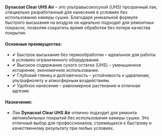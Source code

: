 **Dynacoat Clear UHS Air** – это ультравысокосухой (UHS) прозрачный лак, специально разработанный для нанесения в условиях без использования камеры сушки. Благодаря уникальной формуле быстрого высыхания на воздухе он идеально подходит для ремонтных покрасок, позволяя сократить время обработки без потери качества покрытия.

#### Основные преимущества:

- ✔ Быстрое высыхание без термообработки – идеальное для работы в условиях ограниченного оборудования.
- ✔ Высокое содержание сухого остатка (UHS) – уменьшенное испарение, экономичное использование.
- ✔ Глубокий глянец и долговечность – устойчивость к царапинам, ультрафиолету и атмосферным воздействиям.
- ✔ Удобное нанесение – равномерное растекание и отличная адгезия.

#### Назначение:

- Лак **Dynacoat Clear UHS Air** отлично подходит для ремонта автомобильных покрытий без использования камеры сушки. Это отличный выбор для профессионалов, стремящихся к быстрому и качественному результату при любых условиях.
